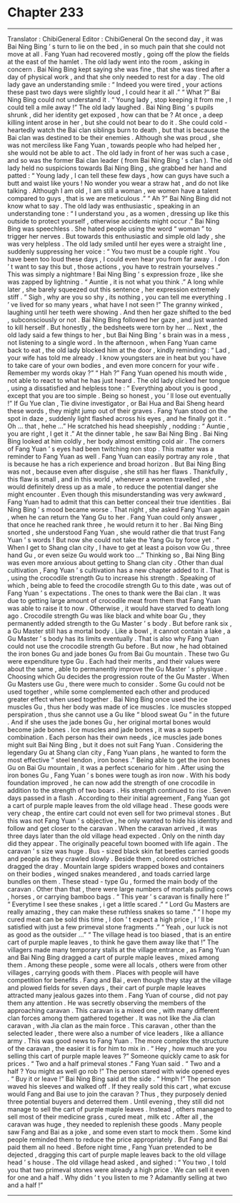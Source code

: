 
# Chapter 233


---

Translator : ChibiGeneral Editor : ChibiGeneral
On the second day , it was Bai Ning Bing ’ s turn to lie on the bed , in so much pain that she could not move at all .
Fang Yuan had recovered mostly , going off the plow the fields at the east of the hamlet .
The old lady went into the room , asking in concern .
Bai Ning Bing kept saying she was fine , that she was tired after a day of physical work , and that she only needed to rest for a day .
The old lady gave an understanding smile : “ Indeed you were tired , your actions these past two days were slightly loud , I could hear it all .”
“ What ?” Bai Ning Bing could not understand it .
“ Young lady , stop keeping it from me , I could tell a mile away !” The old lady laughed .
Bai Ning Bing ’ s pupils shrunk , did her identity get exposed , how can that be ? At once , a deep killing intent arose in her , but she could not bear to do it .
She could cold - heartedly watch the Bai clan siblings burn to death , but that is because the Bai clan was destined to be their enemies . Although she was proud , she was not merciless like Fang Yuan , towards people who had helped her , she would not be able to act .
The old lady in front of her was such a case , and so was the former Bai clan leader ( from Bai Ning Bing ’ s clan ).
The old lady held no suspicions towards Bai Ning Bing , she grabbed her hand and patted : “ Young lady , I can tell these few days , how can guys have such a butt and waist like yours ! No wonder you wear a straw hat , and do not like talking . Although I am old , I am still a woman , we women have a talent compared to guys , that is we are meticulous .”
“ Ah ?” Bai Ning Bing did not know what to say .
The old lady was enthusiastic , speaking in an understanding tone : “ I understand you , as a women , dressing up like this outside to protect yourself , otherwise accidents might occur .”
Bai Ning Bing was speechless .
She hated people using the word “ woman ” to trigger her nerves . But towards this enthusiastic and simple old lady , she was very helpless .
The old lady smiled until her eyes were a straight line , suddenly suppressing her voice : “ You two must be a couple right . You have been too loud these days , I could even hear you from far away . I don ’ t want to say this but , those actions , you have to restrain yourselves .”
This was simply a nightmare !
Bai Ning Bing ’ s expression froze , like she was zapped by lightning .
“ Auntie , it is not what you think .” A long while later , she barely squeezed out this sentence , her expression extremely stiff .
” Sigh , why are you so shy , its nothing , you can tell me everything . I ’ ve lived for so many years , what have I not seen !” The granny winked , laughing until her teeth were showing .
And then her gaze shifted to the bed , subconsciously or not .
Bai Ning Bing followed her gaze , and just wanted to kill herself .
But honestly , the bedsheets were torn by her …
Next , the old lady said a few things to her , but Bai Ning Bing ’ s brain was in a mess , not listening to a single word .
In the afternoon , when Fang Yuan came back to eat , the old lady blocked him at the door , kindly reminding : “ Lad , your wife has told me already . I know youngsters are in heat but you have to take care of your own bodies , and even more concern for your wife . Remember my words okay ?”
“ Hah ?” Fang Yuan opened his mouth wide , not able to react to what he has just heard .
The old lady clicked her tongue , using a dissatisfied and helpless tone : “ Everything about you is good , except that you are too simple . Being so honest , you ’ ll lose out eventually !”
If Gu Yue clan , Tie divine investigator , or Bai Hua and Bai Sheng heard these words , they might jump out of their graves .
Fang Yuan stood on the spot in daze , suddenly light flashed across his eyes , and he finally got it .
“ Oh … that , hehe …” He scratched his head sheepishly , nodding : “ Auntie , you are right , I get it .”
At the dinner table , he saw Bai Ning Bing .
Bai Ning Bing looked at him coldly , her body almost emitting cold air .
The corners of Fang Yuan ’ s eyes had been twitching non stop .
This matter was a reminder to Fang Yuan as well .
Fang Yuan can easily portray any role , that is because he has a rich experience and broad horizon . But Bai Ning Bing was not , because even after disguise , she still has her flaws .
Thankfully , this flaw is small , and in this world , whenever a women travelled , she would definitely dress up as a male , to reduce the potential danger she might encounter .
Even though this misunderstanding was very awkward , Fang Yuan had to admit that this can better conceal their true identities .
Bai Ning Bing ’ s mood became worse .
That night , she asked Fang Yuan again , when he can return the Yang Gu to her .
Fang Yuan could only answer , that once he reached rank three , he would return it to her .
Bai Ning Bing snorted , she understood Fang Yuan , she would rather die that trust Fang Yuan ’ s words ! But now she could not take the Yang Gu by force yet .
“ When I get to Shang clan city , I have to get at least a poison vow Gu , three hand Gu , or even seize Gu would work too …” Thinking so , Bai Ning Bing was even more anxious about getting to Shang clan city .
Other than dual cultivation , Fang Yuan ’ s cultivation has a new chapter added to it .
That is , using the crocodile strength Gu to increase his strength .
Speaking of which , being able to feed the crocodile strength Gu to this date , was out of Fang Yuan ’ s expectations .
The ones to thank were the Bai clan . It was due to getting large amount of crocodile meat from them that Fang Yuan was able to raise it to now .
Otherwise , it would have starved to death long ago .
Crocodile strength Gu was like black and white boar Gu , they permanently added strength to the Gu Master ’ s body .
But before rank six , a Gu Master still has a mortal body . Like a bowl , it cannot contain a lake , a Gu Master ’ s body has its limits eventually .
That is also why Fang Yuan could not use the crocodile strength Gu before . But now , he had obtained the iron bones Gu and jade bones Gu from Bai Gu mountain .
These two Gu were expenditure type Gu . Each had their merits , and their values were about the same , able to permanently improve the Gu Master ’ s physique .
Choosing which Gu decides the progression route of the Gu Master .
When Gu Masters use Gu , there were much to consider . Some Gu could not be used together , while some complemented each other and produced greater effect when used together .
Bai Ning Bing once used the ice muscles Gu , thus her body was made of ice muscles . Ice muscles stopped perspiration , thus she cannot use a Gu like “ blood sweat Gu ” in the future .
And if she uses the jade bones Gu , her original mortal bones would become jade bones . Ice muscles and jade bones , it was a superb combination .
Each person has their own needs , ice muscles jade bones might suit Bai Ning Bing , but it does not suit Fang Yuan .
Considering the legendary Gu at Shang clan city , Fang Yuan plans , he wanted to form the most effective ” steel tendon , iron bones .”
Being able to get the iron bones Gu on Bai Gu mountain , it was a perfect scenario for him .
After using the iron bones Gu , Fang Yuan ’ s bones were tough as iron now . With his body foundation improved , he can now add the strength of one crocodile in addition to the strength of two boars .
His strength continued to rise .
Seven days passed in a flash .
According to their initial agreement , Fang Yuan got a cart of purple maple leaves from the old village head .
These goods were very cheap , the entire cart could not even sell for two primeval stones . But this was not Fang Yuan ’ s objective , he only wanted to hide his identity and follow and get closer to the caravan .
When the caravan arrived , it was three days later than the old village head expected .
Only on the ninth day did they appear .
The originally peaceful town boomed with life again .
The caravan ’ s size was huge .
Bus - sized black skin fat beetles carried goods and people as they crawled slowly .
Beside them , colored ostriches dragged the dray . Mountain large spiders wrapped boxes and containers on their bodies , winged snakes meandered , and toads carried large bundles on them .
These stead - type Gu , formed the main body of the caravan . Other than that , there were large numbers of mortals pulling cows , horses , or carrying bamboo bags .
“ This year ’ s caravan is finally here !”
“ Everytime I see these snakes , i get a little scared .”
“ Lord Gu Masters are really amazing , they can make these ruthless snakes so tame .”
“ I hope my cured meat can be sold this time , I don ’ t expect a high price , I ’ ll be satisfied with just a few primeval stone fragments .”
“ Yeah , our luck is not as good as the outsider …”
“ The village head is too biased , that is an entire cart of purple maple leaves , to think he gave them away like that !”
The villagers made many temporary stalls at the village entrance , as Fang Yuan and Bai Ning Bing dragged a cart of purple maple leaves , mixed among them .
Among these people , some were all locals , others were from other villages , carrying goods with them .
Places with people will have competition for benefits .
Fang and Bai , even though they stay at the village and plowed fields for seven days , their cart of purple maple leaves attracted many jealous gazes into them .
Fang Yuan of course , did not pay them any attention .
He was secretly observing the members of the approaching caravan .
This caravan is a mixed one , with many different clan forces among them gathered together . It was not like the Jia clan caravan , with Jia clan as the main force . This caravan , other than the selected leader , there were also a number of vice leaders , like a alliance army .
This was good news to Fang Yuan .
The more complex the structure of the caravan , the easier it is for him to mix in .
“ Hey , how much are you selling this cart of purple maple leaves ?” Someone quickly came to ask for prices .
“ Two and a half primeval stones .” Fang Yuan said .
“ Two and a half ? You might as well go rob !” The person stared with wide opened eyes .
“ Buy it or leave !” Bai Ning Bing said at the side .
“ Hmph !” The person waved his sleeves and walked off .
If they really sold this cart , what excuse would Fang and Bai use to join the caravan ? Thus , they purposely denied three potential buyers and deterred them .
Until evening , they still did not manage to sell the cart of purple maple leaves . Instead , others managed to sell most of their medicine grass , cured meat , milk etc .
After all , the caravan was huge , they needed to replenish these goods .
Many people saw Fang and Bai as a joke , and some even start to mock them . Some kind people reminded them to reduce the price appropriately .
But Fang and Bai paid them all no heed .
Before night time , Fang Yuan pretended to be dejected , dragging this cart of purple maple leaves back to the old village head ’ s house .
The old village head asked , and sighed : “ You two , I told you that two primeval stones were already a high price . We can sell it even for one and a half . Why didn ’ t you listen to me ? Adamantly selling at two and a half !”

---

